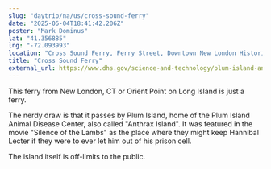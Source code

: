 ```yaml
---
slug: "daytrip/na/us/cross-sound-ferry"
date: "2025-06-04T18:41:42.206Z"
poster: "Mark Dominus"
lat: "41.356885"
lng: "-72.093993"
location: "Cross Sound Ferry, Ferry Street, Downtown New London Historic District, Downtown New London, New London, Southeastern Connecticut Planning Region, Connecticut, 06320, United States"
title: "Cross Sound Ferry"
external_url: https://www.dhs.gov/science-and-technology/plum-island-animal-disease-center
---
```

This ferry from New London, CT or Orient Point on Long Island is just a ferry.

The nerdy draw is that it passes by Plum Island, home of the Plum Island Animal Disease Center, also called "Anthrax Island".  It was featured in the movie "Silence of the Lambs" as the place where they might keep Hannibal Lecter if they were to ever let him out of his prison cell.

The island itself is off-limits to the public.
